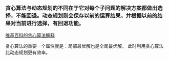 
### 贪心算法与动态规划的不同在于它对每个子问题的解决方案都做出选择，不能回退。动态规划则会保存以前的运算结果，并根据以前的结果对当前进行选择，有回退功能。

[维基百科的贪心算法解释](shttps://zh.wikipedia.org/wiki/%E8%B4%AA%E5%BF%83%E6%B3%95)

贪心算法的重要一个属性就是：局部最优解也是全局最优解。
此时利用贪心算法比动态规划更有效率。